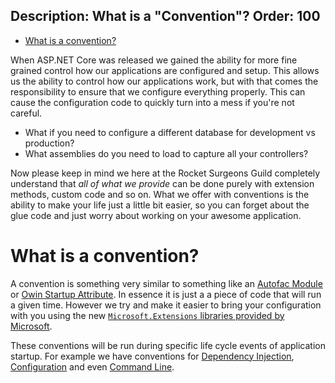 Description: What is a "Convention"?
Order: 100
---

- [What is a convention?](#what-is-a-convention)


When ASP.NET Core was released we gained the ability for more fine grained control how our applications are configured and setup.  This allows us the ability to control how our applications work, but with that comes the responsibility to ensure that we configure everything properly. This can cause the configuration code to quickly turn into a mess if you're not careful.

* What if you need to configure a different database for development vs production?
* What assemblies do you need to load to capture all your controllers?

Now please keep in mind we here at the Rocket Surgeons Guild completely understand that _all of what we provide_ can be done purely with extension methods, custom code and so on.  What we offer with conventions is the ability to make your life just a little bit easier, so you can forget about the glue code and just worry about working on your awesome application.

# What is a convention?
A convention is something very similar to something like an [Autofac Module][1] or [Owin Startup Attribute][2].  In essence it is just a a piece of code that will run a given time.  However we try and make it easier to bring your configuration with you using the new [`Microsoft.Extensions` libraries provided by Microsoft][ME].

These conventions will be run during specific life cycle events of application startup.  For example we have conventions for [Dependency Injection](/conventions/service/), [Configuration](/conventions/configuration/) and even [Command Line](/conventions/commandLine/).






[1]: https://autofaccn.readthedocs.io/en/latest/configuration/modules.html
[2]: https://docs.microsoft.com/en-us/aspnet/aspnet/overview/owin-and-katana/owin-startup-class-detection
[ME]: https://github.com/aspnet/Extensions